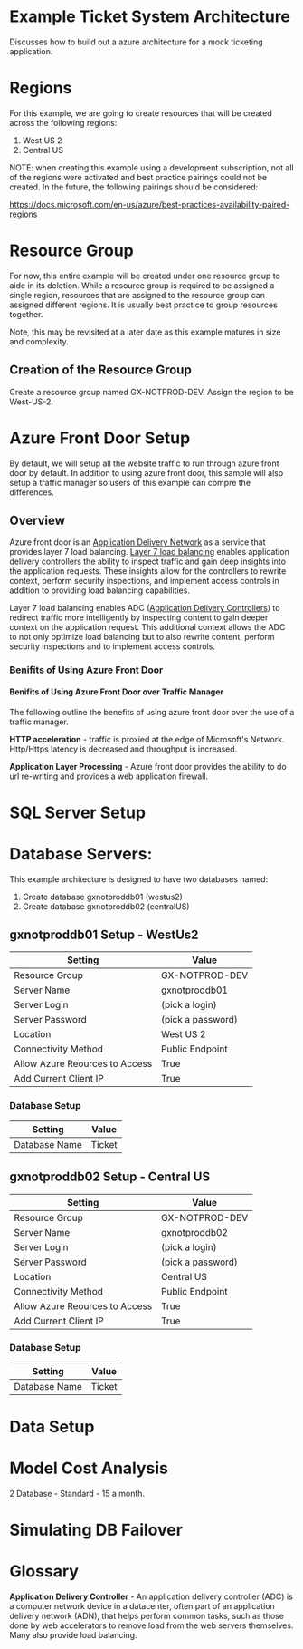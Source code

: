 # Example Ticket System Architecture
Discusses how to build out a azure architecture for a mock ticketing application.

# Regions

For this example, we are going to create resources that will be created across the following regions:
1. West US 2
1. Central US

NOTE: when creating this example using a development subscription, not all of the regions were activated and best practice pairings could not be created.  In the future, the following pairings should be considered:

https://docs.microsoft.com/en-us/azure/best-practices-availability-paired-regions

# Resource Group
For now, this entire example will be created under one resource group to aide in its deletion.  While a resource group is required to be assigned a single region, resources that are assigned to the resource group can assigned different regions.  It is usually best practice to group resources together.  

Note, this may be revisited at a later date as this example matures in size and complexity.

## Creation of the Resource Group

Create a resource group named GX-NOTPROD-DEV.  Assign the region to be West-US-2.  

# Azure Front Door Setup

By default, we will setup all the website traffic to run through azure front door by default.  In addition to using azure front door, this sample will also setup a traffic manager so users of this example can compre the differences.

## Overview

Azure front door is an [Application Delivery Network](https://en.wikipedia.org/wiki/Application_delivery_network) as a service that provides layer 7 load balancing. [Layer 7 load balancing](https://www.nginx.com/resources/glossary/layer-7-load-balancing/) enables application delivery controllers the ability to inspect traffic and gain deep insights into the application requests.  These insights allow for the controllers to rewrite context, perform security inspections, and implement access controls in addition to providing load balancing capabilities.  

Layer 7 load balancing enables ADC ([Application Delivery Controllers](#GlossaryApplicationDeliveryController)) to redirect traffic more intelligently by inspecting content to gain deeper context on the application request. This additional context allows the ADC to not only optimize load balancing but to also rewrite content, perform security inspections and to implement access controls.


### Benifits of Using Azure Front Door 

#### Benifits of Using Azure Front Door over Traffic Manager

The following outline the benefits of using azure front door over the use of a traffic manager. 

**HTTP acceleration** - traffic is proxied at the edge of Microsoft's Network.  Http/Https latency is decreased and throughput is increased. 

**Application Layer Processing** - Azure front door provides the ability to do url re-writing and provides a web application firewall.


# SQL Server Setup

# Database Servers:
This example architecture is designed to have two databases named:
1. Create database gxnotproddb01 (westus2)
1. Create database gxnotproddb02 (centralUS)

## gxnotproddb01 Setup - WestUs2

Setting | Value
------- | -----
Resource Group | GX-NOTPROD-DEV
Server Name | gxnotproddb01
Server Login | (pick a login)
Server Password | (pick a password)
Location | West US 2
Connectivity Method | Public Endpoint
Allow Azure Reources to Access | True
Add Current Client IP | True


### Database Setup

Setting | Value
------- | -----
Database Name | Ticket


## gxnotproddb02 Setup - Central US
Setting | Value
------- | -----
Resource Group | GX-NOTPROD-DEV
Server Name | gxnotproddb02
Server Login | (pick a login)
Server Password | (pick a password)
Location | Central US
Connectivity Method | Public Endpoint
Allow Azure Reources to Access | True
Add Current Client IP | True

### Database Setup

Setting | Value
------- | -----
Database Name | Ticket

# Data Setup

# Model Cost Analysis

2 Database - Standard  - 15 a month.


# Simulating DB Failover

# Glossary

<a id="GlossaryApplicationDeliveryController"></a>**Application Delivery Controller** - An application delivery controller (ADC) is a computer network device in a datacenter, often part of an application delivery network (ADN), that helps perform common tasks, such as those done by web accelerators to remove load from the web servers themselves. Many also provide load balancing.
